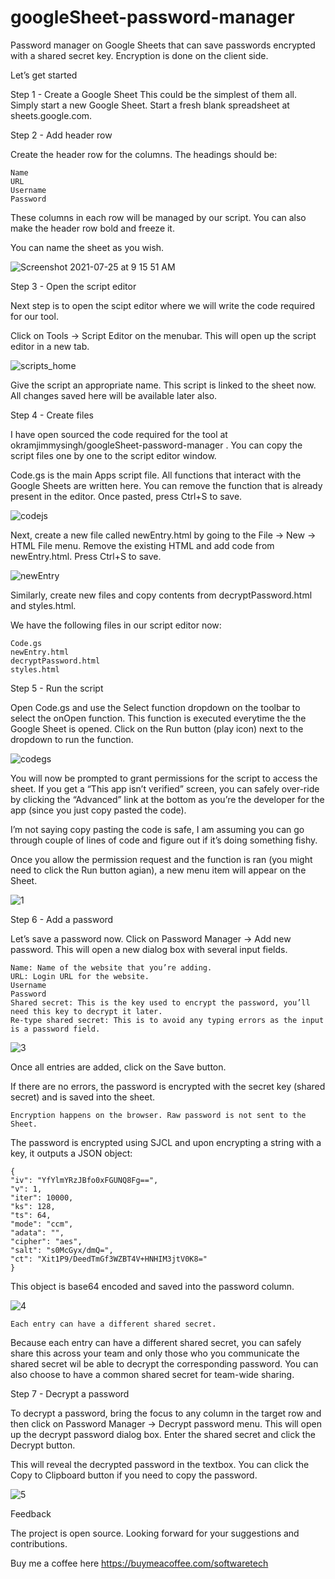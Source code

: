 # googleSheet-password-manager

Password manager on Google Sheets that can save passwords encrypted with a shared secret key. Encryption is done on the client side.

Let’s get started

Step 1 - Create a Google Sheet
This could be the simplest of them all. Simply start a new Google Sheet. Start a fresh blank spreadsheet at sheets.google.com. 

Step 2 - Add header row

Create the header row for the columns. The headings should be:

    Name
    URL
    Username
    Password

These columns in each row will be managed by our script. You can also make the header row bold and freeze it.

You can name the sheet as you wish.

![Screenshot 2021-07-25 at 9 15 51 AM](https://user-images.githubusercontent.com/39213247/126887072-8612da1e-15c4-48b3-9246-148501ad6e6b.png)

Step 3 - Open the script editor

Next step is to open the scipt editor where we will write the code required for our tool.

Click on Tools -> Script Editor on the menubar. This will open up the script editor in a new tab.

![scripts_home](https://user-images.githubusercontent.com/39213247/126887006-09438517-238f-4485-bcfa-0fb508147299.png)

Give the script an appropriate name. This script is linked to the sheet now. All changes saved here will be available later also.

Step 4 - Create files

I have open sourced the code required for the tool at  okramjimmysingh/googleSheet-password-manager . You can copy the script files one by one to the script editor window.

Code.gs is the main Apps script file. All functions that interact with the Google Sheets are written here. You can remove the function that is already present in the editor. Once pasted, press Ctrl+S to save.

![codejs](https://user-images.githubusercontent.com/39213247/126887181-aefe20f5-7e6d-4fb4-bd1f-6f8635786402.png)

Next, create a new file called newEntry.html by going to the File -> New -> HTML File menu. Remove the existing HTML and add code from newEntry.html. Press Ctrl+S to save.

![newEntry](https://user-images.githubusercontent.com/39213247/126887201-fc060da7-83e1-4a90-a8bf-c9e61cd358b2.png)

Similarly, create new files and copy contents from decryptPassword.html and styles.html.

We have the following files in our script editor now:

    Code.gs
    newEntry.html
    decryptPassword.html
    styles.html

Step 5 - Run the script

Open Code.gs and use the Select function dropdown on the toolbar to select the onOpen function. This function is executed everytime the the Google Sheet is opened. Click on the Run button (play icon) next to the dropdown to run the function.

![codegs](https://user-images.githubusercontent.com/39213247/126887233-c97a466e-9a68-44aa-a507-6c1ebe38aca7.png)

You will now be prompted to grant permissions for the script to access the sheet. If you get a “This app isn’t verified” screen, you can safely over-ride by clicking the “Advanced” link at the bottom as you’re the developer for the app (since you just copy pasted the code).

I’m not saying copy pasting the code is safe, I am assuming you can go through couple of lines of code and figure out if it’s doing something fishy.

Once you allow the permission request and the function is ran (you might need to click the Run button agian), a new menu item will appear on the Sheet.

![1](https://user-images.githubusercontent.com/39213247/126887361-bd421e4d-3dc7-40bd-94fa-fa999281c289.png)

Step 6 - Add a password

Let’s save a password now. Click on Password Manager -> Add new password. This will open a new dialog box with several input fields.

    Name: Name of the website that you’re adding.
    URL: Login URL for the website.
    Username
    Password
    Shared secret: This is the key used to encrypt the password, you’ll need this key to decrypt it later.
    Re-type shared secret: This is to avoid any typing errors as the input is a password field.

![3](https://user-images.githubusercontent.com/39213247/126887370-ffba7516-ad08-473f-b17e-82d59a932988.png)

Once all entries are added, click on the Save button.

If there are no errors, the password is encrypted with the secret key (shared secret) and is saved into the sheet.

    Encryption happens on the browser. Raw password is not sent to the Sheet.

The password is encrypted using SJCL and upon encrypting a string with a key, it outputs a JSON object:


    {  
    "iv": "YfYlmYRzJBfo0xFGUNQ8Fg==",
    "v": 1,
    "iter": 10000,
    "ks": 128,
    "ts": 64,
    "mode": "ccm",
    "adata": "",
    "cipher": "aes",
    "salt": "s0McGyx/dmQ=",
    "ct": "Xit1P9/DeedTmGf3WZBT4V+HNHIM3jtV0K8="
    }
  
 

This object is base64 encoded and saved into the password column.

![4](https://user-images.githubusercontent.com/39213247/126887382-7e948cbd-deff-40b1-bebc-aa1403e93d7d.png)



    Each entry can have a different shared secret.

Because each entry can have a different shared secret, you can safely share this across your team and only those who you communicate the shared secret wil be able to decrypt the corresponding password. You can also choose to have a common shared secret for team-wide sharing.

Step 7 - Decrypt a password

To decrypt a password, bring the focus to any column in the target row and then click on Password Manager -> Decrypt password menu. This will open up the decrypt password dialog box. Enter the shared secret and click the Decrypt button.

This will reveal the decrypted password in the textbox. You can click the Copy to Clipboard button if you need to copy the password.

![5](https://user-images.githubusercontent.com/39213247/126887411-de7ee518-3117-48ba-9b18-bd8dd90d860f.png)

Feedback

The project is open source. Looking forward for your suggestions and contributions.

Buy me a coffee here https://buymeacoffee.com/softwaretech                


